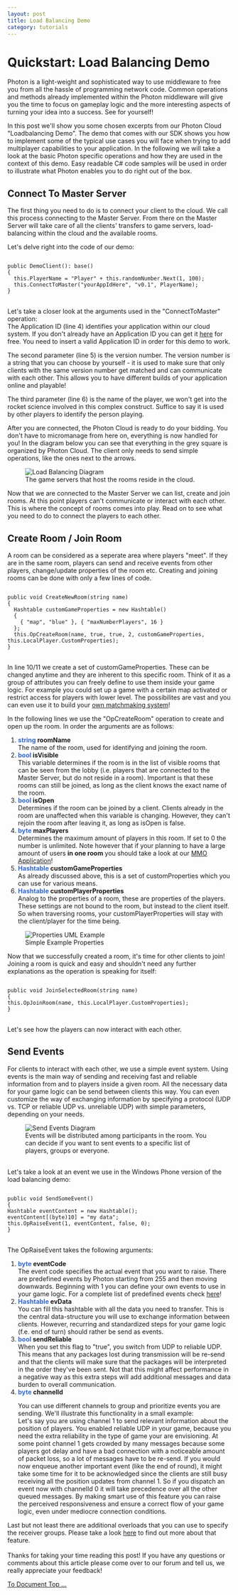 ```yaml
---
layout: post
title: Load Balancing Demo
category: tutorials
---
```


<h1>Quickstart: Load Balancing Demo</h1>

<p><!-- prevent sub-headline styles h*+h* -->
Photon is a light-weight and sophisticated way to use middleware to free you from all the hassle of programming network code. Common operations and methods already implemented within the Photon middleware will give you the time to focus on gameplay logic and the more interesting aspects of turning your idea into a success. See for yourself!
</p>

<p>
In this post we'll show you some chosen excerpts from our Photon Cloud "Loadbalancing Demo". The demo that comes with our SDK shows you how to implement some of the typical use cases you will face when trying to add multiplayer capabilities to your application. In the following we will take a look at the basic Photon specific operations and how they are used in the context of this demo. Easy readable C# code samples will be used in order to illustrate what Photon enables you to do right out of the box.
</p>                 
					
<h2>Connect To Master Server</h2>
<p>
					The first thing you need to do is to connect your client to the cloud. We call this process connecting to the Master Server. From there on the Master Server will take care of all the clients' transfers to game servers, load-balancing within the cloud and the available rooms.
</p>
<p>
Let's delve right into the code of our demo:
</p>
<pre class="code">
<code class="csharp boc-first-line[1] boc-highlight[4,6]" id="tab-1">
public DemoClient(): base()
{
  this.PlayerName = "Player" + this.randomNumber.Next(1, 100);
  this.ConnectToMaster("yourAppIdHere", "v0.1", PlayerName); 
}
</code>
</pre>
<p>
Let's take a closer look at the arguments used in the "ConnectToMaster" operation:</br>
The Application ID (line 4) identifies your application within our cloud system. If you don't already have an Application ID you can get it <a href="https://www.exitgames.com/Download/Photon">here</a> for free. You need to insert a valid Application ID in order for this demo to work.
</p>
<p>
The second parameter (line 5) is the version number. The version number is a string that you can choose by yourself - it is used to make sure that only clients with the same version number get matched and can communicate with each other. This allows you to have different builds of your application online and playable!
</p>
<p>
The third parameter (line 6) is the name of the player, we won't get into the rocket science involved in this complex construct. Suffice to say it is used by other players to identify the person playing.
</p>
<p>
After you are connected, the Photon Cloud is ready to do your bidding. You don't have to micromanage from here on, everything is now handled for you! In the diagram below you can see that everything in the grey square is organized by Photon Cloud. The client only needs to send simple operations, like the ones next to the arrows.				
<figure>
<img alt="Load Balancing Diagram" src="img/JoinMSCloud.png" title="The wonderful world of Photon Cloud" />
<figcaption>The game servers that host the rooms reside in the cloud.</figcaption>
</figure>
</p>
Now that we are connected to the Master Server we can list, create and join rooms. At this point players can't communicate or interact with each other. This is where the concept of rooms comes into play. Read on to see what you need to do to connect the players to each other.
					
<h2>Create Room / Join Room</h2>
<p>                    
A room can be considered as a seperate area where players "meet". If they are in the same room, players can send and receive events from other players, change/update properties of the room etc. Creating and joining rooms can be done with only a few lines of code.  
</p>
<pre class="code">
<code class="csharp boc-first-line[8] boc-highlight[12,14]" id="tab-2">
public void CreateNewRoom(string name)
{
  Hashtable customGameProperties = new Hashtable() 
  { 
    { "map", "blue" }, { "maxNumberPlayers", 16 } 
  };
  this.OpCreateRoom(name, true, true, 2, customGameProperties, this.LocalPlayer.CustomProperties);
}
</code>
</pre>
<p>
In line 10/11 we create a set of customGameProperties. These can be changed anytime and they are inherent to this specific room. Think of it as a group of attributes you can freely define to use them inside your game logic. For example you could set up a game with a certain map activated or restrict access for players with lower level. The possibilites are vast and you can even use it to build your <a href="https://www.exitgames.com/Download/Photon">own matchmaking system</a>!
</p>
<p>
In the following lines we use the "OpCreateRoom" operation to create and open up the room. In order the arguments are as follows:
<ol>
<li><b><FONT COLOR="#3366cc">string</font> roomName</b></br>
The name of the room, used for identifying and joining the room.
</li>
<li><b><FONT COLOR="#3366cc">bool</font> isVisible</b></br>
This variable determines if the room is in the list of visible rooms that can be seen from the lobby (i.e. players that are connected to the Master Server, but do not reside in a room). Important is that these rooms can still be joined, as long as the client knows the exact name of the room.
</li>
<li><b><FONT COLOR="#3366cc">bool</font> isOpen</b></br>
Determines if the room can be joined by a client. Clients already in the room are unaffected when this variable is changing. However, they can't rejoin the room after leaving it, as long as isOpen is false.
</li>
<li><b><FONT COLOR="#3366cc">byte</font> maxPlayers</b></br>
Determines the maximum amount of players in this room. If set to 0 the number is unlimited. Note however that if your planning to have a large amount of users <b>in one room</b> you should take a look at our <a href="https://www.exitgames.com/Download/Photon">MMO Application</a>!
</li>
<li><b><FONT COLOR="#3366cc">Hashtable</font> customGameProperties</b></br>
As already discussed above, this is a set of customProperties which you can use for various means.
</li>
<li><b><FONT COLOR="#3366cc">Hashtable</font> customPlayerProperties</b></br>
Analog to the properties of a room, these are properties of the players. These settings are not bound to the room, but instead to the client itself. So when traversing rooms, your customPlayerProperties will stay with the client/player for the time being.
</li>
</ol>
</p>
<figure>
<img alt="Properties UML Example" src="img/PropertiesCloud.png" title="Example For Properties" />
<figcaption>Simple Example Properties</figcaption>
</figure>
<p>
Now that we successfully created a room, it's time for other clients to join! Joining a room is quick and easy and shouldn't need any further explanations as the operation is speaking for itself:
</p>
<pre class="code">
<code class="csharp boc-first-line[42] boc-highlight[44,49]" id="tab-1">
public void JoinSelectedRoom(string name)
{
this.OpJoinRoom(name, this.LocalPlayer.CustomProperties);
}
</code>
</pre>
Let's see how the players can now interact with each other.
<h2>Send Events</h2>
For clients to interact with each other, we use a simple event system. Using events is the main way of sending and receiving fast and reliable information from and to players inside a given room. All the necessary data for your game logic can be send between clients this way. You can even customize the way of exchanging information by specifying a protocol (UDP vs. TCP or reliable UDP vs. unreliable UDP) with simple parameters, depending on your needs.
<figure>
<img alt="Send Events Diagram" src="img/SendEventCloud.png" title="Sending Events" />
<figcaption>Events will be distributed among participants in the room. You can decide if you want to sent events to a specific list of players, groups or everyone.</figcaption>
</figure>
</br>
Let's take a look at an event we use in the Windows Phone version of the load balancing demo:
<pre class="code">
<code class="csharp boc-first-line[42] boc-highlight[44,49]" id="tab-1">
public void SendSomeEvent()
{
Hashtable eventContent = new Hashtable();
eventContent[(byte)10] = "my data";                 	
this.OpRaiseEvent(1, eventContent, false, 0);
}
</code>
</pre>
</p>
<p>
The OpRaiseEvent takes the following arguments:
</p>
<ol>
<li><b><FONT COLOR="#3366cc">byte</font> eventCode</b></br>
The event code specifies the actual event that you want to raise. There are predefined events by Photon starting from 255 and then moving downwards. Beginning with 1 you can define your own events to use in your game logic. For a complete list of predefined events check <a href="https://www.exitgames.com/Download/Photon">here</a>!
</li>
<li><b><FONT COLOR="#3366cc">Hashtable</font> evData</b></br>
You can fill this hashtable with all the data you need to transfer. This is the central data-structure you will use to exchange information between clients. However, recurring and standardized steps for your game logic (f.e. end of turn) should rather be send as events.  
</li>
<li><b><FONT COLOR="#3366cc">bool</font> sendReliable</b></br>
When you set this flag to "true", you switch from UDP to reliable UDP. This means that any packages lost during transmission will be re-send and that the clients will make sure that the packages will be interpreted in the order they've been sent. Not that this might affect performance in a negative way as this extra steps will add additional messages and data burden to overall communication.
</li>
<li><b><FONT COLOR="#3366cc">byte</font> channelId</b></br>
<p>
You can use different channels to group and prioritize events you are sending. We'll illustrate this functionality in a small example:</br>
Let's say you are using channel 1 to send relevant information about the position of players. You enabled reliable UDP in your game, because you need the extra reliability in the type of game your are envisioning. At some point channel 1 gets crowded by many messages because some players got delay and have a bad connection with a noticeable amount of packet loss, so a lot of messages have to be re-send. If you would now enqueue another important event (like the end of round), it might take some time for it to be acknowledged since the clients are still busy receiving all the position updates from channel 1. So if you dispatch an event now with channelId 0 it will take precedence over all the other queued messages. By making smart use of this feature you can raise the perceived responsiveness and ensure a correct flow of your game logic, even under mediocre connection conditions.
</p>
</li>
</ol>
Last but not least there are additional overloads that you can use to specify the receiver groups. Please take a look <a href="https://www.exitgames.com/Download/Photon">here</a> to find out more about that feature. 
</br></br>
Thanks for taking your time reading this post! If you have any questions or comments about this article please come over to our forum and tell us, we really appreciate your feedback!
<p>
<div class="aR mT">
<a href="#top">To Document Top &hellip;</a>
</div>
</p>